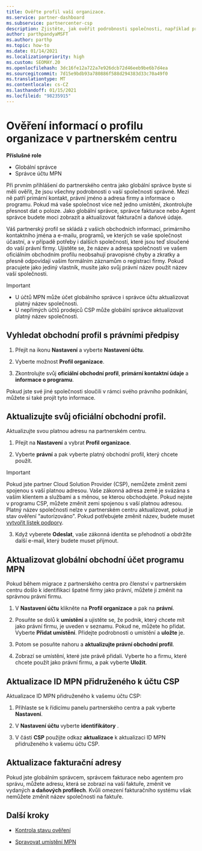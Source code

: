 ```yaml
---
title: Ověřte profil vaší organizace.
ms.service: partner-dashboard
ms.subservice: partnercenter-csp
description: Zjistěte, jak ověřit podrobnosti společnosti, například primární kontakt, adresu a informace o programu. Můžete také aktualizovat své právní a fakturační adresy.
author: parthpandyaMSFT
ms.author: parthp
ms.topic: how-to
ms.date: 01/14/2021
ms.localizationpriority: high
ms.custom: SEOMAY.20
ms.openlocfilehash: 3dc16fe12a722a7e926dcb72d46eeb9be6b7d4ea
ms.sourcegitcommit: 7d15e9bdb93a780886f588d294383d33c70a49f0
ms.translationtype: MT
ms.contentlocale: cs-CZ
ms.lasthandoff: 01/15/2021
ms.locfileid: "98235915"
---
```

# <a name="verify-your-organization-profile-information-in-partner-center"></a>Ověření informací o profilu organizace v partnerském centru

**Příslušné role**

- Globální správce
- Správce účtu MPN

Při prvním přihlášení do partnerského centra jako globální správce byste si měli ověřit, že jsou všechny podrobnosti o vaší společnosti správné. Mezi ně patří primární kontakt, právní jméno a adresa firmy a informace o programu. Pokud má vaše společnost více než jedno umístění, zkontrolujte přesnost dat o poloze. Jako globální správce, správce fakturace nebo Agent správce budete moci zobrazit a aktualizovat fakturační a daňové údaje.

Váš partnerský profil se skládá z vašich obchodních informací, primárního kontaktního jména a e-mailu, programů, ve kterých se vaše společnost účastní, a v případě potřeby i dalších společností, které jsou teď sloučené do vaší právní firmy. Ujistěte se, že název a adresa společnosti ve vašem oficiálním obchodním profilu neobsahují pravopisné chyby a zkratky a přesně odpovídají vašim formálním záznamům o registraci firmy. Pokud pracujete jako jediný vlastník, musíte jako svůj právní název použít název vaší společnosti.

>[!Important]
>- U účtů MPN může účet globálního správce i správce účtu aktualizovat platný název společnosti.
>- U nepřímých účtů prodejců CSP může globální správce aktualizovat platný název společnosti. 

## <a name="locate-the-legal-business-profile"></a>Vyhledat obchodní profil s právními předpisy

1. Přejít na ikonu **Nastavení** a vyberte **Nastavení účtu**.
 
1. Vyberte možnost **Profil organizace**. 

2. Zkontrolujte svůj **oficiální obchodní profil**, **primární kontaktní údaje** a **informace o programu**.

Pokud jste své jiné společnosti sloučili v rámci svého právního podnikání, můžete si také projít tyto informace. 

## <a name="update-your-legal-business-profile"></a>Aktualizujte svůj oficiální obchodní profil.

Aktualizujte svou platnou adresu na partnerském centru.

1. Přejít na **Nastavení** a vybrat **Profil organizace**.


2. Vyberte **právní**  a pak vyberte platný obchodní profil, který chcete použít.

>[!Important]
>Pokud jste partner Cloud Solution Provider (CSP), nemůžete změnit zemi spojenou s vaší platnou adresou. Vaše zákonná adresa země je svázána s vaším klientem a službami a s měnou, se kterou obchodujete. Pokud nejste v programu CSP, můžete změnit zemi spojenou s vaší platnou adresou. Platný název společnosti nelze v partnerském centru aktualizovat, pokud je stav ověření "autorizováno". Pokud potřebujete změnit název, budete muset [vytvořit lístek podpory](https://partner.microsoft.com/dashboard/support/servicerequests/create?stage=2&topicid=eb74583c-61b3-2124-bffc-00920e0ae772).

3. Když vyberete **Odeslat**, vaše zákonná identita se přehodnotí a obdržíte další e-mail, který budete muset přijmout.

## <a name="update-your-mpn-global-business-account"></a>Aktualizovat globální obchodní účet programu MPN

Pokud během migrace z partnerského centra pro členství v partnerském centru došlo k identifikaci špatné firmy jako právní, můžete ji změnit na správnou právní firmu.

1. V **Nastavení účtu** klikněte na **Profil organizace** a pak na **právní**.

1.  Posuňte se dolů k **umístění** a ujistěte se, že podnik, který chcete mít jako právní firmu, je uveden v seznamu. Pokud ne, můžete ho přidat. Vyberte **Přidat umístění**. Přidejte podrobnosti o umístění a **uložte** je.

2. Potom se posuňte nahoru a **aktualizujte právní obchodní profil**.

3. Zobrazí se umístění, které jste právě přidali. Vyberte ho a firmu, které chcete použít jako právní firmu, a pak vyberte **Uložit**.

## <a name="update-your-mpn-id-associated-with-your-csp-account"></a>Aktualizace ID MPN přidruženého k účtu CSP

Aktualizace ID MPN přidruženého k vašemu účtu CSP:

1. Přihlaste se k řídicímu panelu partnerského centra a pak vyberte **Nastavení**.
 
1. V **Nastavení účtu** vyberte **identifikátory** .

1. V části **CSP** použijte odkaz **aktualizace** k aktualizaci ID MPN přidruženého k vašemu účtu CSP. 


## <a name="update-your-billing-address"></a>Aktualizace fakturační adresy

Pokud jste globálním správcem, správcem fakturace nebo agentem pro správu, můžete adresu, která se zobrazí na vaší faktuře, změnit ve vydaných **a daňových profilech**. Kvůli omezení fakturačního systému však nemůžete změnit název společnosti na faktuře.

## <a name="next-steps"></a>Další kroky

- [Kontrola stavu ověření](verification-responses.md)
 
- [Spravovat umístění MPN](manage-locations.md)


